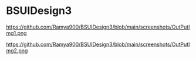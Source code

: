 # BSUIDesign3

https://github.com/Ramya900/BSUIDesign3/blob/main/screenshots/OutPutImg1.png

https://github.com/Ramya900/BSUIDesign3/blob/main/screenshots/OutPutImg2.png
